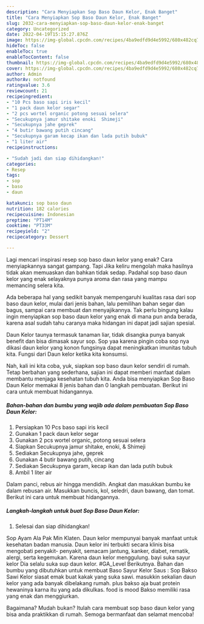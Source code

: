 ```yaml
---
description: "Cara Menyiapkan Sop Baso Daun Kelor, Enak Banget"
title: "Cara Menyiapkan Sop Baso Daun Kelor, Enak Banget"
slug: 2032-cara-menyiapkan-sop-baso-daun-kelor-enak-banget
category: Uncategorized
date: 2022-04-19T15:15:27.876Z
image: https://img-global.cpcdn.com/recipes/4ba9edfd9d4e5992/680x482cq70/sop-baso-daun-kelor-foto-resep-utama.jpg
hideToc: false
enableToc: true
enableTocContent: false
thumbnail: https://img-global.cpcdn.com/recipes/4ba9edfd9d4e5992/680x482cq70/sop-baso-daun-kelor-foto-resep-utama.jpg
cover: https://img-global.cpcdn.com/recipes/4ba9edfd9d4e5992/680x482cq70/sop-baso-daun-kelor-foto-resep-utama.jpg
author: Admin
authorAv: notfound
ratingvalue: 3.6
reviewcount: 21
recipeingredient:
- "10 Pcs baso sapi iris kecil"
- "1 pack daun kelor segar"
- "2 pcs wortel organic potong sesuai selera"
- "Secukupnya jamur shitake enoki  Shimeji"
- "Secukupnya jahe geprek"
- "4 butir bawang putih cincang"
- "Secukupnya garam kecap ikan dan lada putih bubuk"
- "1 liter air"
recipeinstructions:

- "Sudah jadi dan siap dihidangkan!"
categories:
- Resep
tags:
- sop
- baso
- daun

katakunci: sop baso daun 
nutrition: 182 calories
recipecuisine: Indonesian
preptime: "PT14M"
cooktime: "PT33M"
recipeyield: "2"
recipecategory: Dessert

---
```



Lagi mencari inspirasi resep sop baso daun kelor yang enak? Cara menyiapkannya sangat gampang. Tapi Jika keliru mengolah maka hasilnya tidak akan memuaskan dan bahkan tidak sedap. Padahal sop baso daun kelor yang enak selayaknya punya aroma dan rasa yang mampu memancing selera kita.


Ada beberapa hal yang sedikit banyak mempengaruhi kualitas rasa dari sop baso daun kelor, mulai dari jenis bahan, lalu pemilihan bahan segar dan bagus, sampai cara membuat dan menyajikannya. Tak perlu bingung kalau ingin menyiapkan sop baso daun kelor yang enak di mana pun anda berada, karena asal sudah tahu caranya maka hidangan ini dapat jadi sajian spesial.

Daun Kelor taunya termasuk tanaman liar, tidak disangka punya banyak benefit dan bisa dimasak sayur sop. Sop yaa karena pingin coba sop nya dikasi daun kelor yang konon fungsinya dapat meningkatkan imunitas tubuh kita. Fungsi dari Daun kelor ketika kita konsumsi.


Nah, kali ini kita coba, yuk, siapkan sop baso daun kelor sendiri di rumah. Tetap berbahan yang sederhana, sajian ini dapat memberi manfaat dalam membantu menjaga kesehatan tubuh kita. Anda bisa menyiapkan Sop Baso Daun Kelor memakai 8 jenis bahan dan 0 langkah pembuatan. Berikut ini cara untuk membuat hidangannya.

<!--inarticleads1-->

##### Bahan-bahan dan bumbu yang wajib ada dalam pembuatan Sop Baso Daun Kelor:

1. Persiapkan 10 Pcs baso sapi iris kecil
1. Gunakan 1 pack daun kelor segar
1. Gunakan 2 pcs wortel organic, potong sesuai selera
1. Siapkan Secukupnya jamur shitake, enoki, &amp; Shimeji
1. Sediakan Secukupnya jahe, geprek
1. Gunakan 4 butir bawang putih, cincang
1. Sediakan Secukupnya garam, kecap ikan dan lada putih bubuk
1. Ambil 1 liter air


Dalam panci, rebus air hingga mendidih. Angkat dan masukkan bumbu ke dalam rebusan air. Masukkan buncis, kol, seledri, daun bawang, dan tomat. Berikut ini cara untuk membuat hidangannya. 

<!--inarticleads2-->

##### Langkah-langkah untuk buat Sop Baso Daun Kelor:


1. Selesai dan siap dihidangkan!

Sop Ayam Ala Pak Min Klaten. Daun kelor mempunyai banyak manfaat untuk kesehatan badan manusia. Daun kelor ini terbukti secara klinis bisa mengobati penyakit- penyakit, semacam jantung, kanker, diabet, rematik, alergi, serta kegemukan. Karena daun kelor menggulung. bayi suka sayur kelor Dia selalu suka sup daun kelor. #GA_Level Berikutnya. Bahan dan bumbu yang dibutuhkan untuk membuat Baso Sayur Kelor Saus : Sop Bakso Sawi Kelor siasat emak buat kakak yang suka sawi. masukkin sekalian daun kelor yang ada banyak dibelakang rumah. plus bakso aja buat protein hewaninya karna itu yang ada dikulkas. food is mood Bakso memiliki rasa yang enak dan menggiurkan. 

Bagaimana? Mudah bukan? Itulah cara membuat sop baso daun kelor yang bisa anda praktikkan di rumah. Semoga bermanfaat dan selamat mencoba!
